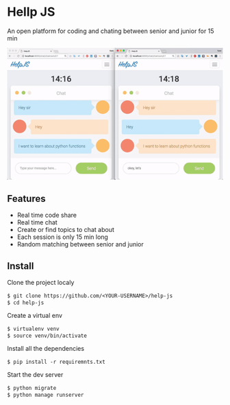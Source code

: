 # Hellp JS
An open platform for coding and chating between senior and junior for 15 min

![](https://github.com/Ilyes-Hammadi/help-js/blob/master/docs/img/demo.gif)


## Features
- Real time code share
- Real time chat
- Create or find topics to chat about
- Each session is only 15 min long
- Random matching between senior and junior


## Install
Clone the project localy 
```shell
$ git clone https://github.com/<YOUR-USERNAME>/help-js
$ cd help-js
```

Create a virtual env

```shell
$ virtualenv venv
$ source venv/bin/activate
```

Install all the dependencies

```shell
$ pip install -r requiremnts.txt
```

Start the dev server
```shell
$ python migrate
$ python manage runserver
```
